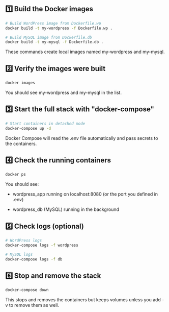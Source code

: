 ## 1️⃣ Build the Docker images

```bash
# Build WordPress image from Dockerfile.wp
docker build -t my-wordpress -f Dockerfile.wp .

# Build MySQL image from Dockerfile.db
docker build -t my-mysql -f Dockerfile.db .
```

These commands create local images named my-wordpress and my-mysql.

## 2️⃣ Verify the images were built

```bash
docker images
```

You should see my-wordpress and my-mysql in the list.

## 3️⃣ Start the full stack with "docker-compose"

```bash
# Start containers in detached mode
docker-compose up -d
```

Docker Compose will read the .env file automatically and pass secrets to the containers.

## 4️⃣ Check the running containers

```bash
docker ps
```

You should see:

- wordpress_app running on localhost:8080 (or the port you defined in .env)

- wordpress_db (MySQL) running in the background

## 5️⃣ Check logs (optional)

```bash
# WordPress logs
docker-compose logs -f wordpress

# MySQL logs
docker-compose logs -f db
```

## 6️⃣ Stop and remove the stack

```bash
docker-compose down
```

This stops and removes the containers but keeps volumes unless you add -v to remove them as well.
